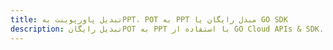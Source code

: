 ---title: تبدیل پاورپوینت بهPPT، POT به PPT مبدل رایگان یا GO SDKdescription: تبدیل رایگانPOT به PPT با استفاده از GO Cloud APIs & SDK. همچنین اسناد Microsoft PowerPoint را در Cloud ایجاد، ویرایش و رندر کنید.---
